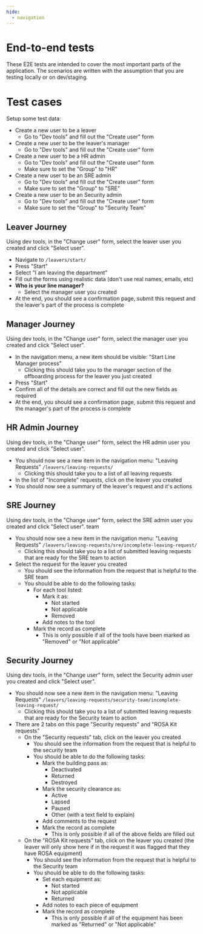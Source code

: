 ```yaml
---
hide:
  - navigation
---
```


# End-to-end tests

These E2E tests are intended to cover the most important parts of the application.
The scenarios are written with the assumption that you are testing locally or on dev/staging.

# Test cases

Setup some test data:

- Create a new user to be a leaver
    - Go to "Dev tools" and fill out the "Create user" form
- Create a new user to be the leaver's manager
    - Go to "Dev tools" and fill out the "Create user" form
- Create a new user to be a HR admin
    - Go to "Dev tools" and fill out the "Create user" form
    - Make sure to set the "Group" to "HR"
- Create a new user to be an SRE admin
    - Go to "Dev tools" and fill out the "Create user" form
    - Make sure to set the "Group" to "SRE"
- Create a new user to be an Security admin
    - Go to "Dev tools" and fill out the "Create user" form
    - Make sure to set the "Group" to "Security Team"

## Leaver Journey

Using dev tools, in the "Change user" form, select the leaver user you created and click "Select user".

- Navigate to `/leavers/start/`
- Press "Start"
- Select "I am leaving the department"
- Fill out the forms using realistic data (don't use real names, emails, etc)
- **Who is your line manager?**
    - Select the manager user you created
- At the end, you should see a confirmation page, submit this request and the leaver's part of the process is complete

## Manager Journey

Using dev tools, in the "Change user" form, select the manager user you created and click "Select user".

- In the navigation menu, a new item should be visible: "Start Line Manager process"
    - Clicking this should take you to the manager section of the offboarding process for the leaver you just created
- Press "Start"
- Confirm all of the details are correct and fill out the new fields as required
- At the end, you should see a confirmation page, submit this request and the manager's part of the process is complete

## HR Admin Journey

Using dev tools, in the "Change user" form, select the HR admin user you created and click "Select user".

- You should now see a new item in the navigation menu: "Leaving Requests" `/leavers/leaving-requests/`
    - Clicking this should take you to a list of all leaving requests
- In the list of "Incomplete" requests, click on the leaver you created
- You should now see a summary of the leaver's request and it's actions

## SRE Journey

Using dev tools, in the "Change user" form, select the SRE admin user you created and click "Select user".
 team

- You should now see a new item in the navigation menu: "Leaving Requests" `/leavers/leaving-requests/sre/incomplete-leaving-request/`
    - Clicking this should take you to a list of submitted leaving requests that are ready for the SRE team to action
- Select the request for the leaver you created
    - You should see the information from the request that is helpful to the SRE team
    - You should be able to do the following tasks:
        - For each tool listed:
            - Mark it as:
                - Not started
                - Not applicable
                - Removed
            - Add notes to the tool
        - Mark the record as complete
            - This is only possible if all of the tools have been marked as "Removed" or "Not applicable"

## Security Journey

Using dev tools, in the "Change user" form, select the Security admin user you created and click "Select user".

- You should now see a new item in the navigation menu: "Leaving Requests" `/leavers/leaving-requests/security-team/incomplete-leaving-request/`
    - Clicking this should take you to a list of submitted leaving requests that are ready for the Security team to action
- There are 2 tabs on this page "Security requests" and "ROSA Kit requests"
    - On the "Security requests" tab, click on the leaver you created
        - You should see the information from the request that is helpful to the security team
        - You should be able to do the following tasks:
            - Mark the building pass as:
                - Deactivated
                - Returned
                - Destroyed
            - Mark the security clearance as:
                - Active
                - Lapsed
                - Paused
                - Other (with a text field to explain)
            - Add comments to the request
            - Mark the record as complete
                - This is only possible if all of the above fields are filled out
    - On the "ROSA Kit requests" tab, click on the leaver you created (the leaver will only show here if in the request it was flagged that they have ROSA equipment)
        - You should see the information from the request that is helpful to the Security team
        - You should be able to do the following tasks:
            - Set each equipment as:
                - Not started
                - Not applicable
                - Returned
            - Add notes to each piece of equipment
            - Mark the record as complete
                - This is only possible if all of the equipment has been marked as "Returned" or "Not applicable"
